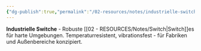 ```yaml
---
{"dg-publish":true,"permalink":"/02-resources/notes/industrielle-switche/","tags":["switch/typ","netzwerk/robust"],"noteIcon":"","updated":"2025-08-27T15:03:20.173+02:00"}
---
```



**Industrielle Switche** - Robuste [[02 - RESOURCES/Notes/Switch\|Switch]]es für harte Umgebungen.
Temperaturresistent, vibrationsfest - für Fabriken und Außenbereiche konzipiert.